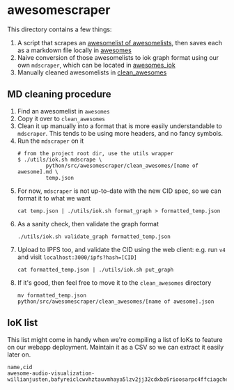 # awesomescraper

This directory contains a few things:
1. A script that scrapes an [awesomelist of awesomelists](https://github.com/sindresorhus/awesome), then saves each as a markdown file locally in [awesomes](./awesomes)
2. Naive conversion of those awesomelists to iok graph format using our own `mdscraper`, which can be located in [awesomes_iok](./awesomes_iok)
3. Manually cleaned awesomelists in [clean_awesomes](./clean_awesomes)

## MD cleaning procedure

1. Find an awesomelist in `awesomes`
2. Copy it over to `clean_awesomes`
3. Clean it up manually into a format that is more easily understandable to `mdscraper`. This tends to be using more headers, and no fancy symbols.
4. Run the `mdscraper` on it
   ```
   # from the project root dir, use the utils wrapper
   $ ./utils/iok.sh mdscrape \
            python/src/awesomescraper/clean_awesomes/[name of awesome].md \
            temp.json
   ```
5. For now, `mdscraper` is not up-to-date with the new CID spec, so we can format it to what we want
    ```
    cat temp.json | ./utils/iok.sh format_graph > formatted_temp.json
    ```
6. As a sanity check, then validate the graph format
    ```
    ./utils/iok.sh validate_graph formatted_temp.json
    ```
7. Upload to IPFS too, and validate the CID using the web client: e.g. run `v4` and visit `localhost:3000/ipfs?hash=[CID]`
   ```
   cat formatted_temp.json | ./utils/iok.sh put_graph
   ```
8. If it's good, then feel free to move it to the `clean_awesomes` directory
   ```
   mv formatted_temp.json python/src/awesomescraper/clean_awesomes/[name of awesome].json
   ```

## IoK list

This list might come in handy when we're compiling a list of IoKs to feature on our webapp deployment. Maintain it as a CSV so we can extract it easily later on.

```
name,cid
awesome-audio-visualization-willianjusten,bafyreiclcwvhztauvmhaya5lzv2jj32cdxbz6rioosarpc4ffciagchemi
```